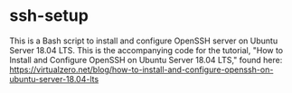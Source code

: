 # ssh-setup
This is a Bash script to install and configure OpenSSH server on Ubuntu Server 18.04 LTS. This is the accompanying code for the tutorial, "How to Install and Configure OpenSSH on Ubuntu Server 18.04 LTS," found here: https://virtualzero.net/blog/how-to-install-and-configure-openssh-on-ubuntu-server-18.04-lts
